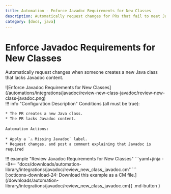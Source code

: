 ```yaml
---
title: Automation - Enforce Javadoc Requirements for New Classes
description: Automatically request changes for PRs that fail to meet Javadoc requirements.
category: [docs, java]
---
```

# Enforce Javadoc Requirements for New Classes
<!-- --8<-- [start:example]-->

Automatically request changes when someone creates a new Java class that lacks Javadoc content.

<div class="automationImage" markdown="1">
![Enforce Javadoc Requirements for New Classes](/automations/integrations/javadoc/review-new-class-javadoc/review-new-class-javadoc.png)
</div>
<div class="automationDescription" markdown="1">
!!! info "Configuration Description"
    Conditions (all must be true):

    * The PR creates a new Java class.
    * The PR lacks Javadoc content.

    Automation Actions:

    * Apply a `⚠️ Missing Javadoc` label.
    * Request changes, and post a comment explaining that Javadoc is required

</div>
<div class="automationExample" markdown="1">
!!! example "Review Javadoc Requirements for New Classes"
    ```yaml+jinja
    --8<-- "docs/downloads/automation-library/integrations/javadoc/review_new_class_javadoc.cm"
    ```
    <div class="result" markdown>
      <span>
      [:octicons-download-24: Download this example as a CM file.](/downloads/automation-library/integrations/javadoc/review_new_class_javadoc.cm){ .md-button }
      </span>
    </div>
</div>
<!-- --8<-- [end:example]-->
